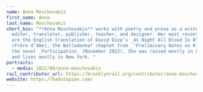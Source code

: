 ```yaml
---
name: Anna Moschovakis
first_name: Anna
last_name: Moschovakis
short_bio: "**Anna Moschovakis** works with poetry and prose as a writer,
  editor, translator, publisher, teacher, and designer. Her most recent books
  are the English translation of David Diop’s _At Night All Blood Is Black_
  (Frère d’âme), the Belladonna* chaplet from _‘Preliminary Notes on Risk,’_ and
  the novel _Participation_ (November 2022). She was raised mostly in California
  and lives mostly in New York. "
portraits:
  - media: 2022/09/anna-moschovakis
rail_contributor_url: https://brooklynrail.org/contributor/anna-moschovakis
website: https://badutopian.com/
---
```

